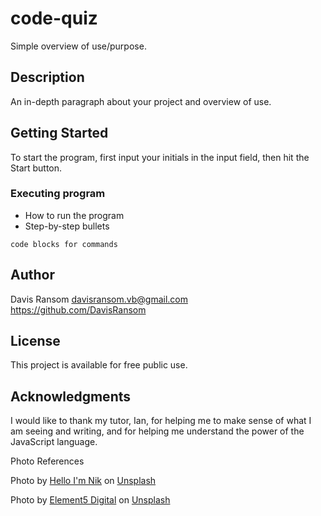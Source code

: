 # code-quiz

Simple overview of use/purpose.

## Description

An in-depth paragraph about your project and overview of use.

## Getting Started
To start the program, first input your initials in the input field, then hit the Start button.

### Executing program

* How to run the program
* Step-by-step bullets
```
code blocks for commands
```


## Author

Davis Ransom
davisransom.vb@gmail.com
https://github.com/DavisRansom

## License
This project is available for free public use.

## Acknowledgments
I would like to thank my tutor, Ian, for helping me to make sense of what I am seeing and writing, and for helping me understand the power of the JavaScript language.

Photo References

Photo by <a href="https://unsplash.com/@helloimnik?utm_source=unsplash&utm_medium=referral&utm_content=creditCopyText">Hello I'm Nik</a> on <a href="https://unsplash.com/s/photos/ready-player-one?utm_source=unsplash&utm_medium=referral&utm_content=creditCopyText">Unsplash</a>
  
Photo by <a href="https://unsplash.com/@element5digital?utm_source=unsplash&utm_medium=referral&utm_content=creditCopyText">Element5 Digital</a> on <a href="https://unsplash.com/s/photos/scoreboard?utm_source=unsplash&utm_medium=referral&utm_content=creditCopyText">Unsplash</a>
  